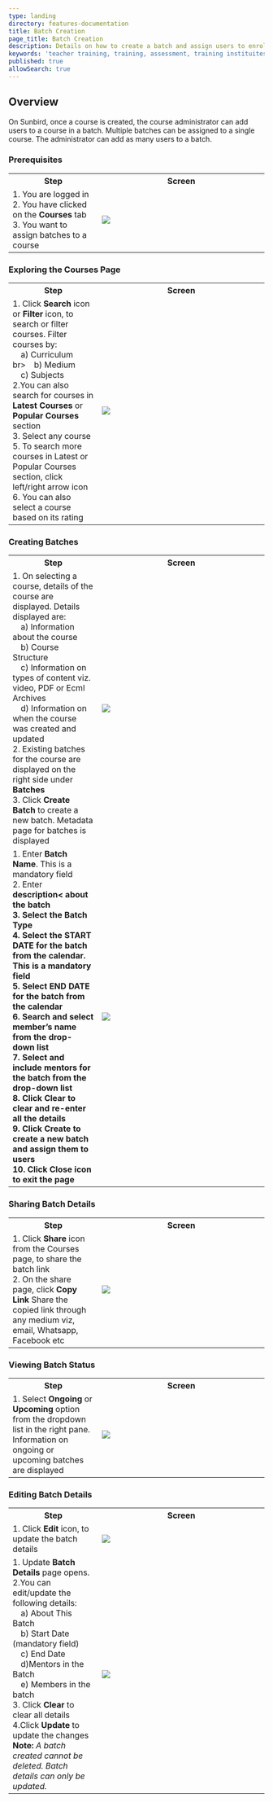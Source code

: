 ```yaml
---
type: landing
directory: features-documentation
title: Batch Creation
page_title: Batch Creation
description: Details on how to create a batch and assign users to enroll in a course
keywords: 'teacher training, training, assessment, training instituites, teacher educator, course, course compiling, create course, adding resource to course, batches, assign batches, open course'
published: true
allowSearch: true
---
```

## Overview

On Sunbird, once a course is created, the course administrator can add users to a course in a batch. Multiple batches can be assigned to a single course. The administrator can add as many users to a batch. 

### Prerequisites

<table>
  <tr>
    <th style="width:35%;">Step</th>
    <th style="width:65%;">Screen</th>
  </tr>
  <tr>
    <td>1. You are logged in <br>2. You have clicked on the <b>Courses</b> tab <br>3. You want to assign batches to a course
       </td>
      <td><img src="../images/batches_workspace.png"></td>
  </tr>
  </table>
  
### Exploring the Courses Page

  <table>
  <tr>
    <th style="width:35%;">Step</th>
    <th style="width:65%;">Screen</th>
  </tr>
  <tr>
    <td>1. Click <b>Search</b> icon or <b>Filter</b> icon,  to search or filter courses. Filter courses by: <br>&emsp;a) Curriculum br>&emsp;b) Medium <br>&emsp;c) Subjects  <br>2.You can also search for courses  in <b>Latest Courses</b> or <b>Popular Courses</b> section <br>3. Select any course <br>5. To search more courses in Latest or Popular Courses section, click left/right arrow icon <br>6. You can also select a course based on its rating 
         </td>
      <td><img src="../images/batches_courses.png"></td>
  </tr>
  </table>
  
### Creating Batches

  <table>
  <tr>
    <th style="width:35%;">Step</th>
    <th style="width:65%;">Screen</th>
  </tr>
  <tr>
    <td>1. On selecting a course, details of the course are displayed. Details displayed are: <br>&emsp;a) Information about the course <br>&emsp;b) Course Structure <br>&emsp;c) Information on types of content viz. video, PDF or Ecml Archives <br>&emsp;d) Information on when the course was created and updated  <br>2. Existing batches for the course are displayed on the right side under <b>Batches</b> <br>3. Click <b>Create Batch</b> to create a new batch. Metadata page for batches is displayed
         </td>
      <td><img src="../images/batches_create.png"></td>
  </tr>
  <tr>
    <td>1. Enter <b>Batch Name</b>. This is a mandatory field <br>2. Enter <b>description< about the batch <br>3. Select the <b>Batch Type</b> <br>4. Select the <b>START DATE</b> for the batch from the calendar. This is a mandatory field <br>5. Select <b>END DATE</b> for the batch from the calendar <br>6. Search and select member’s name from the drop-down list  
  <br>7. Select and include mentors for the batch from the drop-down list <br>8. Click <b>Clear</b> to clear and re-enter all the details <br>9. Click <b>Create</b> to create a new batch and assign them to users <br>10. Click <b>Close</b> icon to exit the page
         </td>
      <td><img src="../images/batches_create2.png"></td>
  </tr>
 </table>

### Sharing Batch Details

<table>
<tr>
  <th style="width:35%;">Step</th>
  <th style="width:65%;">Screen</th>
  </tr>
  <tr>
    <td>1. Click <b>Share</b> icon from the Courses page, to share the batch link <br>2. On the share page, click <b>Copy Link</b> Share the copied link through any medium viz, email, Whatsapp, Facebook etc
         </td>
      <td><img src="../images/batches_share.png"></td>
  </tr>
  </table>
  
### Viewing Batch Status

  <table>
  <tr>
    <th style="width:35%;">Step</th>
    <th style="width:65%;">Screen</th>
  </tr>
  <tr>
    <td>1. Select <b>Ongoing</b> or <b>Upcoming</b> option from the dropdown list in the right pane.  Information on ongoing or upcoming batches are displayed
         </td>
      <td><img src="../images/batches_status.png"></td>
  </tr>
  </table>
  
### Editing Batch Details

 <table>
  <tr>
    <th style="width:35%;">Step</th>
    <th style="width:65%;">Screen</th>
  </tr>
  <tr>
    <td>1. Click <strong>Edit</strong> icon, to update the batch details 
         </td>
      <td><img src="../images/batches_edit.png"></td>
  </tr>
  <tr>
    <td>1. Update <strong>Batch Details</strong>  page opens. <br>2.You can edit/update the following details: <br>&emsp;a) About This Batch <br>&emsp;b) Start Date (mandatory field) <br>&emsp;c) End Date <br>&emsp;d)Mentors in the Batch <br>&emsp;e) Members in the batch <br>3. Click <strong>Clear</strong> to clear all details <br>4.Click <strong>Update</strong> to update the changes <br><b>Note:</b> <i>A batch created cannot be deleted. Batch details can only be updated.</i></td>
      <td><img src="../images/batches_edit2.png"></td>
  </tr>
  </table>
